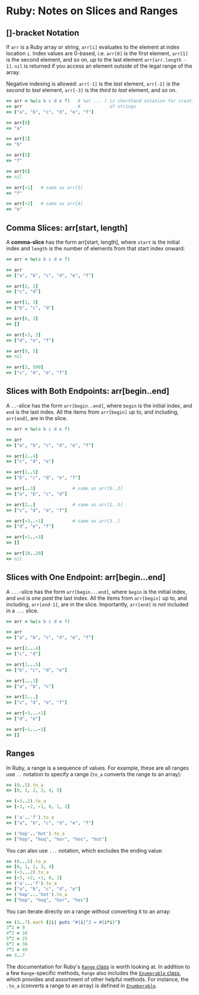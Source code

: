 # Ruby: Notes on Slices and Ranges

## []-bracket Notation

If `arr` is a Ruby array or string, `arr[i]` evaluates to the element at index
location `i`. Index values are 0-based, i.e. `arr[0]` is the first element,
`arr[1]` is the second element, and so on, up to the last element
`arr[arr.length - 1]`. `nil` is returned if you access an element outside of
the legal range of the array.

Negative indexing is allowed: `arr[-1]` is the *last* element, `arr[-2]` is
the *second to last* element, `arr[-3]` is the *third to last* element, and so
on.

```ruby
>> arr = %w(a b c d e f)   # %w( ... ) is shorthand notation for creating arrays
>> arr                     #           of strings
=> ["a", "b", "c", "d", "e", "f"]

>> arr[0]
=> "a"

>> arr[1]
=> "b"

>> arr[5]
=> "f"

>> arr[6]
=> nil

>> arr[-1]   # same as arr[5]
=> "f"

>> arr[-2]   # same as arr[4]
=> "e"
```

## Comma Slices: arr[start, length]

A **comma-slice** has the form arr[start, length], where `start` is the
initial index and `length` is the number of elements from that start index
onward:

```ruby
>> arr = %w(a b c d e f)

>> arr
=> ["a", "b", "c", "d", "e", "f"]

>> arr[2, 2]
=> ["c", "d"]

>> arr[1, 3]
=> ["b", "c", "d"]

>> arr[6, 3]
=> []

>> arr[-3, 3]
=> ["d", "e", "f"]

>> arr[9, 5]
=> nil

>> arr[2, 500]
=> ["c", "d", "e", "f"]
```

## Slices with Both Endpoints: arr[begin..end]

A `..`-slice has the form `arr[begin..end]`, where `begin` is the initial
index, and `end` is the last index. All the items from `arr[begin]` up to, and
including, `arr[end]`, are in the slice.

```ruby
>> arr = %w(a b c d e f)

>> arr
=> ["a", "b", "c", "d", "e", "f"]

>> arr[2..4]
=> ["c", "d", "e"]

>> arr[1..5]
=> ["b", "c", "d", "e", "f"]

>> arr[..3]              # same as arr[0..3]
=> ["a", "b", "c", "d"]

>> arr[2..]              # same as arr[2..5]
=> ["c", "d", "e", "f"]

>> arr[-3..-1]           # same as arr[3..]
=> ["d", "e", "f"]

>> arr[-1..-3]
=> []

>> arr[10..20]
=> nil
```

## Slices with One Endpoint: arr[begin...end]

A `...`-slice has the form `arr[begin...end]`, where `begin` is the initial
index, and `end` is *one past* the last index. All the items from `arr[begin]`
up to, and including, `arr[end-1]`, are in the slice. Importantly, `arr[end]`
is *not* included in a `...` slice.

```ruby
>> arr = %w(a b c d e f)

>> arr
=> ["a", "b", "c", "d", "e", "f"]

>> arr[2...4]
=> ["c", "d"]

>> arr[1...5]
=> ["b", "c", "d", "e"]

>> arr[...3]
=> ["a", "b", "c"]

>> arr[2...]
=> ["c", "d", "e", "f"]

>> arr[-3...-1]
=> ["d", "e"]

>> arr[-1...-3]
=> []
```

## Ranges

In Ruby, a range is a sequence of values. For example, these are all ranges
use `..` notation to specify a range (`to_a` converts the range to an array):

```ruby
>> (0..5).to_a
=> [0, 1, 2, 3, 4, 5]

>> (-3..2).to_a
=> [-3, -2, -1, 0, 1, 2]

>> ('a'..'f').to_a
=> ["a", "b", "c", "d", "e", "f"]

>> ('hop'..'hot').to_a
=> ["hop", "hoq", "hor", "hos", "hot"]
```

You can also use `...` notation, which excludes the ending value:

```ruby
>> (0...5).to_a
=> [0, 1, 2, 3, 4]
>> (-3...2).to_a
=> [-3, -2, -1, 0, 1]
>> ('a'...'f').to_a
=> ["a", "b", "c", "d", "e"]
>> ('hop'...'hot').to_a
=> ["hop", "hoq", "hor", "hos"]
```

You can iterate directly on a range without converting it to an array:

```ruby
>> (3..7).each {|i| puts "#{i}^2 = #{i*i}"}
3^2 = 9
4^2 = 16
5^2 = 25
6^2 = 36
7^2 = 49
=> 3..7
```

The documentation for Ruby's [`Range`
class](https://ruby-doc.org/core-2.5.1/Range.html) is worth looking at. In
addition to a few `Range`-specific methods, `Range` also includes the
[`Enumerable` class](https://ruby-doc.org/core-2.5.1/Enumerable.html), which
provides and assortment of other helpful methods. For instance, the `.to_a`
(converts a range to an array) is defined in
[`Enumberable`](https://ruby-doc.org/core-2.5.1/Enumerable.html).

